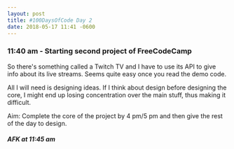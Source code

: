 ```yaml
---
layout: post
title: #100DaysOfCode Day 2
date: 2018-05-17 11:41 -0600
---
```


### 11:40 am - Starting second project of FreeCodeCamp

So there's something called a Twitch TV and I have to use its API to give info about its live streams. Seems quite easy once you read the demo code.

All I will need is designing ideas. If I think about design before designing the core, I might end up losing concentration over the main stuff, thus making it difficult.

Aim: Complete the core of the project by 4 pm/5 pm and then give the rest of the day to design.

##### AFK at 11:45 am